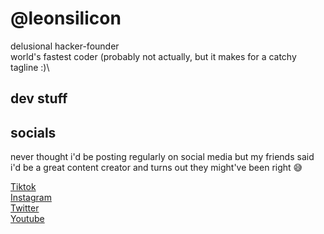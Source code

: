 # @leonsilicon

delusional hacker-founder\
world's fastest coder (probably not actually, but it makes for a catchy tagline :)\

## dev stuff

## socials
never thought i'd be posting regularly on social media but my friends said i'd be a great content creator and turns out they might've been right 😅

[Tiktok](https://tiktok.com/@nvminh162)\
[Instagram](https://instagram.com/nvminh162)\
[Twitter](https://twitter.com/nvminh1602)\
[Youtube](https://youtube.com/@nvminh162)